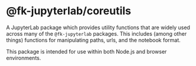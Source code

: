 # @fk-jupyterlab/coreutils

A JupyterLab package which provides utility functions that are widely used
across many of the `@fk-jupyterlab` packages. This includes (among other things)
functions for manipulating paths, urls, and the notebook format.

This package is intended for use within both Node.js and browser environments.
